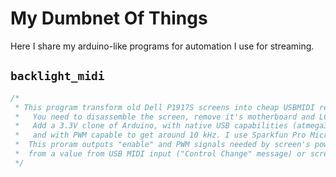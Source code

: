 # My Dumbnet Of Things 

Here I share my arduino-like programs for automation I use for streaming.

## `backlight_midi`

```c
/*
 * This program transform old Dell P1917S screens into cheap USBMIDI remote controllable light panels.
 *   You need to disassemble the screen, remove it's motherboard and LCD screen, keep USB dauther board.
 *   Add a 3.3V clone of Arduino, with native USB capabilities (atmega32u4 based boards or ARM boards)
 *   and with PWM capable to get around 10 kHz. I use Sparkfun Pro Micro 3.3V 8Mhz.
 *  This proram outputs "enable" and PWM signals needed by screen's power supply board for backlight.
 *  from a value from USB MIDI input ("Control Change" message) or screen buttons (via original USB board)
 */
```
